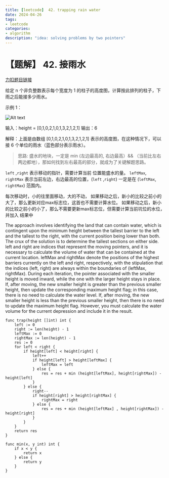 ```yaml
---
title: [leetcode]  42. trapping rain water
date: 2024-04-26
tags:
- leetcode
categories:
- algorithm
description: "idea: solving problems by two pointers"
---
```


# 【题解】 42. 接雨水 

[力扣题目链接](https://leetcode.cn/problems/trapping-rain-water/)

给定 n 个非负整数表示每个宽度为 1 的柱子的高度图，计算按此排列的柱子，下雨之后能接多少雨水。

示例 1：

![Alt text](https://assets.leetcode-cn.com/aliyun-lc-upload/uploads/2018/10/22/rainwatertrap.png)

输入：height = [0,1,0,2,1,0,1,3,2,1,2,1]
输出：6

解释：上面是由数组 [0,1,0,2,1,0,1,3,2,1,2,1] 表示的高度图，在这种情况下，可以接 6 个单位的雨水（蓝色部分表示雨水）。 

> 思路: 盛水的地块，一定是 min (左边最高的, 右边最高）&& （当前比左右两边都地），那如何找到左右最高的部分，就成为了关键解题思路。

`left` ,`right` 表示移动的指针，需要计算当前 位置能盛水的量。
`leftMax`, `rightMax` 表示当前左边，右边最高的位置，(`left` ,`right`) 一定是在 (`leftMax`, `rightMax`) 范围内。

每次移动时，小的往里面移动，大的不动，
如果移动之后，新小的比较之前小的大了，那么更新对应max标志位，这首也不需要计算水位。
如果移动之后，新小的比较之前小的小了，那么不需要更新max标志位，但需要计算当前坑位的水位，并加入 结果中

The approach involves identifying the land that can contain water, which is contingent upon the minimum height between the tallest barrier to the left and the tallest to the right, with the current position being lower than both. The crux of the solution is to determine the tallest sections on either side.
left and right are indices that represent the moving pointers, and it is necessary to calculate the volume of water that can be contained at the current location.
leftMax and rightMax denote the positions of the highest barriers currently on the left and right, respectively, with the stipulation that the indices (left, right) are always within the boundaries of (leftMax, rightMax).
During each iteration, the pointer associated with the smaller height is moved inward, while the one with the larger height stays in place.
If, after moving, the new smaller height is greater than the previous smaller height, then update the corresponding maximum height flag; in this case, there is no need to calculate the water level.
If, after moving, the new smaller height is less than the previous smaller height, then there is no need to update the maximum height flag. However, you must calculate the water volume for the current depression and include it in the result.

```
func trap(height []int) int {
	left := 0
    right := len(height) - 1
    leftMax := 0
    rightMax := len(height) - 1
    res := 0
    for left < right {
        if height[left] < height[right] {
            left++
            if height[left] > height[leftMax] {
                leftMax = left
            } else {
                res = res + min (height[leftMax], height[rightMax]) - height[left]
            }
        } else {
            right--   
            if height[right] > height[rightMax] {
                rightMax = right
            } else {
                res = res + min (height[leftMax] , height[rightMax]) - height[right]
            }
        }
    }
    return res
}

func min(x, y int) int {
    if x < y {
        return x
    } else {
        return y
    }
}
```